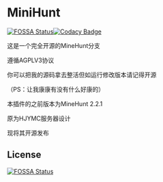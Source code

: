 # MiniHunt

[![FOSSA Status](https://app.fossa.com/api/projects/git%2Bgithub.com%2FMiaoCraft%2FMiniHunt.svg?type=shield)](https://app.fossa.com/projects/git%2Bgithub.com%2FMiaoCraft%2FMiniHunt?ref=badge_shield)[![Codacy Badge](https://app.codacy.com/project/badge/Grade/f679296731b34c2ba2f794e5e54721e9)](https://www.codacy.com/gh/MiaoCraft/MiniHunt/dashboard?utm_source=github.com&amp;utm_medium=referral&amp;utm_content=MiaoCraft/MiniHunt&amp;utm_campaign=Badge_Grade)

这是一个完全开源的MineHunt分支

遵循AGPLV3协议

你可以把我的源码拿去整活但如运行修改版本请记得开源

（PS：让我康康有没有什么好康的）

本插件的之前版本为MineHunt 2.2.1

原为HJYMC服务器设计

现将其开源发布

## License

[![FOSSA Status](https://app.fossa.com/api/projects/git%2Bgithub.com%2FMiaoCraft%2FMiniHunt.svg?type=large)](https://app.fossa.com/projects/git%2Bgithub.com%2FMiaoCraft%2FMiniHunt?ref=badge_large)
